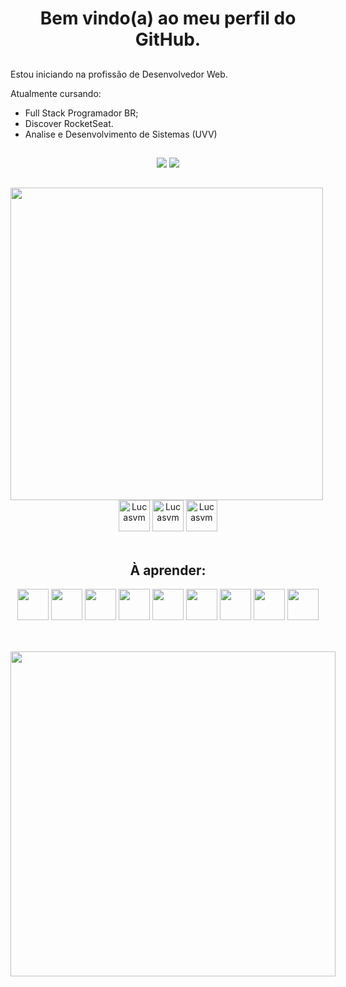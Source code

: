 <h1 align="center"><strong>
Bem vindo(a) ao meu perfil do GitHub.<br>
</strong></h1> 


##


<p>Estou iniciando na profissão de Desenvolvedor Web.
    
   Atualmente cursando:    
    
   - Full Stack Programador BR;
   - Discover RocketSeat.
   - Analise e Desenvolvimento de Sistemas (UVV)
    
</p>

##

<!-- Redes Sociais -->

<div align="center">  
    <a href = "mailto:lucasvm.ti@gmail.com"><img src="https://img.shields.io/badge/Gmail-D14836?style=for-the-badge&logo=gmail&logoColor=white" target="_blank"></a>
    <a href="https://www.linkedin.com/in/lucas-v-marangoni/" target="_blank"><img src="https://img.shields.io/badge/-LinkedIn-%230077B5?style=for-the-badge&logo=linkedin&logoColor=white" target="_blank"></a>   
</div> 

##


<div style="display: inline-block" align="center" >            
        <img width="500em"  src="https://github-readme-stats.vercel.app/api/top-langs/?username=Ldragk&layout=compact&langs_count=7&theme=midnight-purple"/></a>
</div> <br>


<!-- Tecnologias -->

<div align="center">
    <img alt="Lucasvm" width="50px" src="https://cdn.jsdelivr.net/gh/devicons/devicon/icons/html5/html5-plain.svg" />        
    <img alt="Lucasvm" width="50px" src="https://cdn.jsdelivr.net/gh/devicons/devicon/icons/javascript/javascript-plain.svg" />
    <img alt="Lucasvm" width="50px" src="https://cdn.jsdelivr.net/gh/devicons/devicon/icons/css3/css3-plain.svg" />                         
</div><br>
  
  <h2 align="center">À aprender:</h2>
  
<div align="center">
    <img width="50px" src="https://cdn.jsdelivr.net/gh/devicons/devicon/icons/firebase/firebase-plain.svg" />           
    <img width="50px" src="https://cdn.jsdelivr.net/gh/devicons/devicon/icons/nodejs/nodejs-original.svg" />   
    <img width="50px" src="https://cdn.jsdelivr.net/gh/devicons/devicon/icons/react/react-original.svg" />    
    <img width="50px" src="https://cdn.jsdelivr.net/gh/devicons/devicon/icons/bootstrap/bootstrap-original.svg" />    
    <img width="50px" src="https://cdn.jsdelivr.net/gh/devicons/devicon/icons/mongodb/mongodb-original.svg" /> 
    <img width="50px" src="https://cdn.jsdelivr.net/gh/devicons/devicon/icons/electron/electron-original.svg" />
    <img width="50px" src="https://cdn.jsdelivr.net/gh/devicons/devicon/icons/jquery/jquery-original.svg" />     
    <img width="50px" src="https://cdn.jsdelivr.net/gh/devicons/devicon/icons/linux/linux-original.svg" />        
    <img width="50px" src="https://cdn.jsdelivr.net/gh/devicons/devicon/icons/git/git-original.svg" />                              
</div><br>
  
  
## 

<div style="display: inline-block" align="center" >    
        <img width="520em" src="https://github-readme-streak-stats.herokuapp.com/?user=Ldragk&theme=midnight-purple" ">
</div>


                                                                                                               
                                                                                                   
